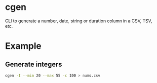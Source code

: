# cgen

CLI to generate a number, date, string or duration column in a CSV, TSV, etc.

# Example

## Generate integers

```bash
cgen -I --min 20 --max 55 -c 100 > nums.csv
```

